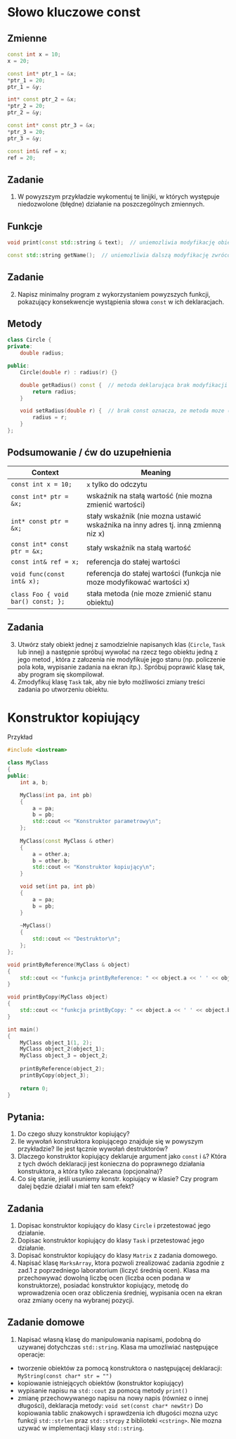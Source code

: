 # Słowo kluczowe const

## Zmienne
```cpp
const int x = 10;
x = 20;

const int* ptr_1 = &x;
*ptr_1 = 20;
ptr_1 = &y;

int* const ptr_2 = &x;
*ptr_2 = 20;
ptr_2 = &y;

const int* const ptr_3 = &x;
*ptr_3 = 20;
ptr_3 = &y;

const int& ref = x;
ref = 20;
```
## Zadanie
1. W powyzszym przykładzie wykomentuj te linijki, w których występuje niedozwolone (błędne) działanie na poszczególnych zmiennych.

## Funkcje
```cpp
void print(const std::string & text);  // uniemozliwia modyfikację obiektu text w funkcji print

const std::string getName();  // uniemozliwia dalszą modyfikację zwróconej przez funkcję wartości
```

## Zadanie
2. Napisz minimalny program z wykorzystaniem powyzszych funkcji, pokazujący konsekwencje wystąpienia słowa `const` w ich deklaracjach.
  
## Metody
```cpp
class Circle {
private:
    double radius;

public:
    Circle(double r) : radius(r) {}

    double getRadius() const {  // metoda deklarująca brak modyfikacji obiektu, na którym jest wywołana
        return radius;
    }

    void setRadius(double r) {  // brak const oznacza, ze metoda moze (ale nie musi) zmienić stan obiektu na którym jest wywołana
        radius = r;
    }
};
```

## Podsumowanie / ćw do uzupełnienia

| **Context**                | **Meaning** |
|----------------------------|------------|
| `const int x = 10;` | `x` tylko do odczytu |
| `const int* ptr = &x;` | wskaźnik na stałą wartość (nie mozna zmienić wartości) |
| `int* const ptr = &x;` | stały wskaźnik (nie mozna ustawić wskaźnika na inny adres tj. inną zmienną niz x) |
| `const int* const ptr = &x;` | stały wskaźnik na stałą wartość |
| `const int& ref = x;` | referencja do stałej wartości |
| `void func(const int& x);` | referencja do stałej wartości (funkcja nie moze modyfikować wartości x) |
| `class Foo { void bar() const; };` | stała metoda (nie moze zmienić stanu obiektu) |


## Zadania
3. Utwórz stały obiekt jednej z samodzielnie napisanych klas (`Circle`, `Task` lub innej) a następnie spróbuj wywołać na rzecz tego obiektu jedną z jego metod , która z załozenia nie modyfikuje jego stanu (np. policzenie pola koła, wypisanie zadania na ekran itp.). Spróbuj poprawić klasę tak, aby program się skompilował.
4. Zmodyfikuj klasę `Task` tak, aby nie było możliwości zmiany treści zadania po utworzeniu obiektu.

# Konstruktor kopiujący
Przykład
```cpp
#include <iostream>

class MyClass
{
public:
    int a, b;

	MyClass(int pa, int pb)
	{
		a = pa;
		b = pb;
		std::cout << "Konstruktor parametrowy\n";
	};
    
    MyClass(const MyClass & other)
    {
        a = other.a;
        b = other.b;
		std::cout << "Konstruktor kopiujący\n";
    }

    void set(int pa, int pb) 
    { 
        a = pa; 
        b = pb;
    }
	
	~MyClass()
	{
		std::cout << "Destruktor\n";	
	};
};

void printByReference(MyClass & object)
{
    std::cout << "funkcja printByReference: " << object.a << ' ' << object.b << '\n';
}

void printByCopy(MyClass object)
{
    std::cout << "funkcja printByCopy: " << object.a << ' ' << object.b << '\n';
}

int main()
{
	MyClass object_1(1, 2);
    MyClass object_2(object_1);
    MyClass object_3 = object_2;
	
	printByReference(object_2);
    printByCopy(object_3);
	
	return 0;
}
```
  
## Pytania:  
1. Do czego słuzy konstruktor kopiujący?
2. Ile wywołań konstruktora kopiującego znajduje się w powyszym przykładzie? Ile jest łącznie wywołań destruktorów? 
3. Dlaczego konstruktor kopiujący deklaruje argument jako `const` i `&`? Która z tych dwóch deklaracji jest konieczna do poprawnego działania konstruktora, a która tylko zalecana (opcjonalna)?  
4. Co się stanie, jeśli usuniemy konstr. kopiujący w klasie? Czy program dalej będzie działał i miał ten sam efekt?  
  
  
## Zadania
1. Dopisac konstruktor kopiujący do klasy `Circle` i przetestować jego działanie.
2. Dopisac konstruktor kopiujący do klasy `Task` i przetestować jego działanie.  
3. Dopisać konstruktor kopiujący do klasy `Matrix` z zadania domowego.
4. Napisać klasę `MarksArray`, ktora pozwoli zrealizować zadania zgodnie z zad.1 z poprzedniego laboratorium (liczyć średnią ocen). Klasa ma przechowywać dowolną liczbę ocen (liczba ocen podana w konstruktorze), posiadać konstruktor kopiujący, metodę do wprowadzenia ocen oraz obliczenia średniej, wypisania ocen na ekran oraz zmiany oceny na wybranej pozycji.


## Zadanie domowe
1. Napisać własną klasę do manipulowania napisami, podobną do uzywanej dotychczas `std::string`. Klasa ma umozliwiać następujące operacje:
- tworzenie obiektów za pomocą konstruktora o następującej deklaracji: `MyString(const char* str = "")`
- kopiowanie istniejących obiektów (konstruktor kopiujący)
- wypisanie napisu na `std::cout` za pomocą metody `print()`
- zmianę przechowywanego napisu na nowy napis (równiez o innej długości), deklaracja metody: `void set(const char* newStr)`
Do kopiowania tablic znakowych i sprawdzenia ich długości mozna uzyc funkcji `std::strlen` praz `std::strcpy` z biblioteki `<cstring>`. Nie mozna uzywać w implementacji klasy `std::string`. 
